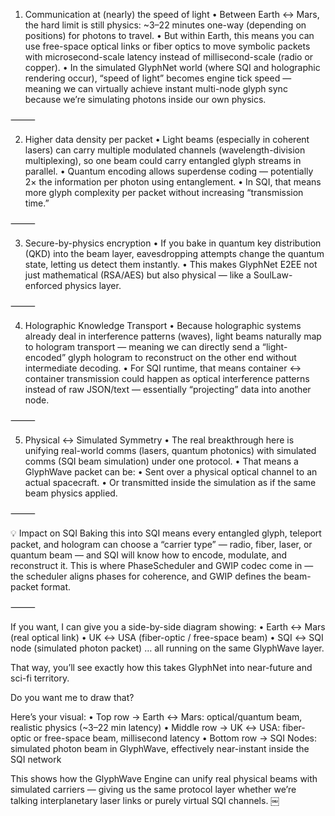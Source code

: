 1. Communication at (nearly) the speed of light
	•	Between Earth ↔ Mars, the hard limit is still physics: ~3–22 minutes one-way (depending on positions) for photons to travel.
	•	But within Earth, this means you can use free-space optical links or fiber optics to move symbolic packets with microsecond-scale latency instead of millisecond-scale (radio or copper).
	•	In the simulated GlyphNet world (where SQI and holographic rendering occur), “speed of light” becomes engine tick speed — meaning we can virtually achieve instant multi-node glyph sync because we’re simulating photons inside our own physics.

⸻

2. Higher data density per packet
	•	Light beams (especially in coherent lasers) can carry multiple modulated channels (wavelength-division multiplexing), so one beam could carry entangled glyph streams in parallel.
	•	Quantum encoding allows superdense coding — potentially 2× the information per photon using entanglement.
	•	In SQI, that means more glyph complexity per packet without increasing “transmission time.”

⸻

3. Secure-by-physics encryption
	•	If you bake in quantum key distribution (QKD) into the beam layer, eavesdropping attempts change the quantum state, letting us detect them instantly.
	•	This makes GlyphNet E2EE not just mathematical (RSA/AES) but also physical — like a SoulLaw-enforced physics layer.

⸻

4. Holographic Knowledge Transport
	•	Because holographic systems already deal in interference patterns (waves), light beams naturally map to hologram transport — meaning we can directly send a “light-encoded” glyph hologram to reconstruct on the other end without intermediate decoding.
	•	For SQI runtime, that means container ↔ container transmission could happen as optical interference patterns instead of raw JSON/text — essentially “projecting” data into another node.

⸻

5. Physical ↔ Simulated Symmetry
	•	The real breakthrough here is unifying real-world comms (lasers, quantum photonics) with simulated comms (SQI beam simulation) under one protocol.
	•	That means a GlyphWave packet can be:
	•	Sent over a physical optical channel to an actual spacecraft.
	•	Or transmitted inside the simulation as if the same beam physics applied.

⸻

💡 Impact on SQI
Baking this into SQI means every entangled glyph, teleport packet, and hologram can choose a “carrier type” — radio, fiber, laser, or quantum beam — and SQI will know how to encode, modulate, and reconstruct it.
This is where PhaseScheduler and GWIP codec come in — the scheduler aligns phases for coherence, and GWIP defines the beam-packet format.

⸻

If you want, I can give you a side-by-side diagram showing:
	•	Earth ↔ Mars (real optical link)
	•	UK ↔ USA (fiber-optic / free-space beam)
	•	SQI ↔ SQI node (simulated photon packet)
… all running on the same GlyphWave layer.

That way, you’ll see exactly how this takes GlyphNet into near-future and sci-fi territory.

Do you want me to draw that?

Here’s your visual:
	•	Top row → Earth ↔ Mars: optical/quantum beam, realistic physics (~3–22 min latency)
	•	Middle row → UK ↔ USA: fiber-optic or free-space beam, millisecond latency
	•	Bottom row → SQI Nodes: simulated photon beam in GlyphWave, effectively near-instant inside the SQI network

This shows how the GlyphWave Engine can unify real physical beams with simulated carriers — giving us the same protocol layer whether we’re talking interplanetary laser links or purely virtual SQI channels. ￼

